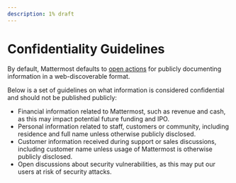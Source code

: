 ```yaml
---
description: 1% draft
---
```


# Confidentiality Guidelines

By default, Mattermost defaults to [open actions](../../../../company/about-mattermost/list-of-terms.md#open-actions) for publicly documenting information in a web-discoverable format.

Below is a set of guidelines on what information is considered confidential and should not be published publicly:

* Financial information related to Mattermost, such as revenue and cash, as this may impact potential future funding and IPO.
* Personal information related to staff, customers or community, including residence and full name unless otherwise publicly disclosed.
* Customer information received during support or sales discussions, including customer name unless usage of Mattermost is otherwise publicly disclosed.
* Open discussions about security vulnerabilities, as this may put our users at risk of security attacks.

